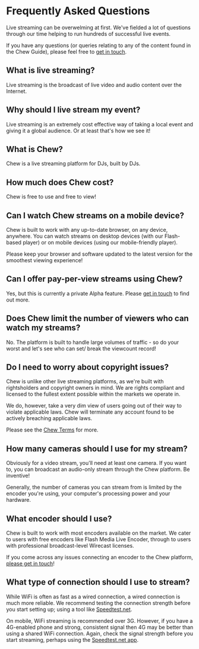# Frequently Asked Questions

Live streaming can be overwelming at first. We've fielded a lot of questions through our time helping to run hundreds of successful live events. 

If you have any questions (or queries relating to any of the content found in the Chew Guide), please feel free to [get in touch](http://chew.tv/guide/help_and_support).

## What is live streaming?

Live streaming is the broadcast of live video and audio content over the Internet.

## Why should I live stream my event?

Live streaming is an extremely cost effective way of taking a local event and giving it a global audience. Or at least that's how we see it! 

## What is Chew?

Chew is a live streaming platform for DJs, built by DJs.

## How much does Chew cost?

Chew is free to use and free to view! 

## Can I watch Chew streams on a mobile device?

Chew is built to work with any up-to-date browser, on any device, anywhere. You can watch streams on desktop devices (with our Flash-based player) or on mobile devices (using our mobile-friendly player).

Please keep your browser and software updated to the latest version for the smoothest viewing experience! 

## Can I offer pay-per-view streams using Chew?

Yes, but this is currently a private Alpha feature. Please [get in touch](http://chew.tv/guide/help_and_support) to find out more.

## Does Chew limit the number of viewers who can watch my streams?

No. The platform is built to handle large volumes of traffic - so do your worst and let's see who can set/ break the viewcount record!

## Do I need to worry about copyright issues?

Chew is unlike other live streaming platforms, as we're built with rightsholders and copyright owners in mind. We are rights compliant and licensed to the fullest extent possible within the markets we operate in. 

We do, however, take a very dim view of users going out of their way to violate applicable laws. Chew will terminate any account found to be actively breaching applicable laws. 

Please see the [Chew Terms](http://chew.tv/guide/terms/getting_started) for more.

## How many cameras should I use for my stream?

Obviously for a video stream, you'll need at least one camera. If you want to, you can broadcast an audio-only stream through the Chew platform. Be inventive! 

Generally, the number of cameras you can stream from is limited by the encoder you're using, your computer's processing power and your hardware.

## What encoder should I use?

Chew is built to work with most encoders available on the market. We cater to users with free encoders like Flash Media Live Encoder, through to users with professional broadcast-level Wirecast licenses.

If you come across any issues connecting an encoder to the Chew platform, [please get in touch](mailto:support@chew.tv)!

## What type of connection should I use to stream?

While WiFi is often as fast as a wired connection, a wired connection is much more reliable. We recommend testing the connection strength before you start setting up; using a tool like [Speedtest.net](http://speedtest.net/).

On mobile, WiFi streaming is recommended over 3G. However, if you have a 4G-enabled phone and strong, consistent signal then 4G may be better than using a shared WiFi connection. Again, check the signal strength before you start streaming, perhaps using the [Speedtest.net app](http://www.speedtest.net/mobile/).
